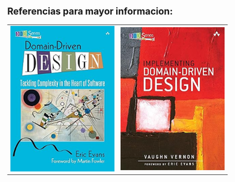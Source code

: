 ## Referencias para mayor informacion:

<table>
  <tr>
    <td align="center">
      <a href="https://www.amazon.com/Domain-Driven-Design-Tackling-Complexity-Software/dp/0321125215" target="_blank">
        <img src="assets/ddd-tackling-complexity-in-the-heart-of-software.jpg" width="240" alt="Domain-Driven Design: Tackling Complexity in the Heart of Software - Eric Evans" />
      </a>
    </td>
    <td align="center">
      <a href="https://www.amazon.com/Implementing-Domain-Driven-Design-Vaughn-Vernon/dp/0321834577" target="_blank">
        <img src="assets/implementing-ddd.jpg" width="240" alt="Implementing Domain-Driven Design - Vaughn Vernon" />
      </a>
    </td>
  </tr>
</table>